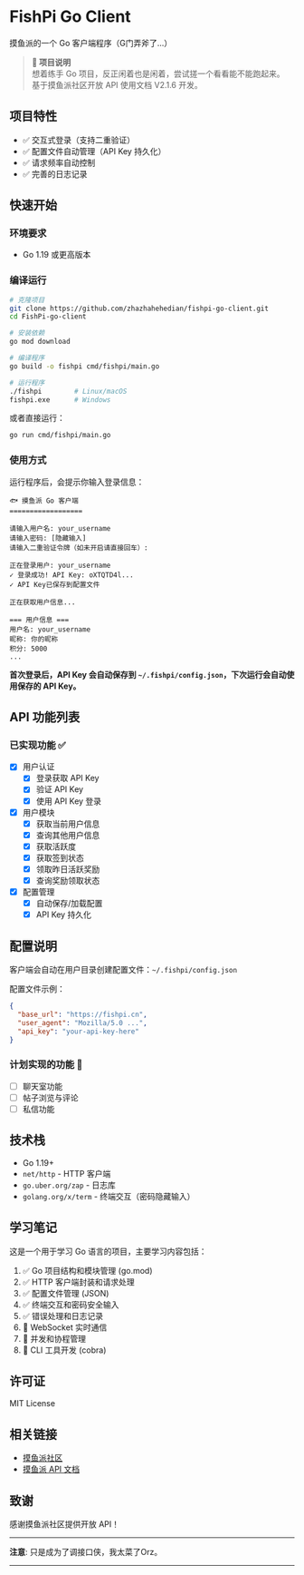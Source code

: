 # FishPi Go Client

摸鱼派的一个 Go 客户端程序（G门弄斧了...）

> **📢 项目说明**  
> 想着练手 Go 项目，反正闲着也是闲着，尝试搓一个看看能不能跑起来。  
> 基于摸鱼派社区开放 API 使用文档 V2.1.6 开发。

## 项目特性

- ✅ 交互式登录（支持二重验证）
- ✅ 配置文件自动管理（API Key 持久化）
- ✅ 请求频率自动控制
- ✅ 完善的日志记录

## 快速开始

### 环境要求

- Go 1.19 或更高版本

### 编译运行

```bash
# 克隆项目
git clone https://github.com/zhazhahehedian/fishpi-go-client.git
cd FishPi-go-client

# 安装依赖
go mod download

# 编译程序
go build -o fishpi cmd/fishpi/main.go

# 运行程序
./fishpi        # Linux/macOS
fishpi.exe      # Windows
```

或者直接运行：

```bash
go run cmd/fishpi/main.go
```

### 使用方式

运行程序后，会提示你输入登录信息：

```
🐟 摸鱼派 Go 客户端
==================

请输入用户名: your_username
请输入密码: [隐藏输入]
请输入二重验证令牌（如未开启请直接回车）: 

正在登录用户: your_username
✓ 登录成功! API Key: oXTQTD4l...
✓ API Key已保存到配置文件

正在获取用户信息...

=== 用户信息 ===
用户名: your_username
昵称: 你的昵称
积分: 5000
...
```

**首次登录后，API Key 会自动保存到 `~/.fishpi/config.json`，下次运行会自动使用保存的 API Key。**

## API 功能列表

### 已实现功能 ✅

- [x] 用户认证
  - [x] 登录获取 API Key
  - [x] 验证 API Key
  - [x] 使用 API Key 登录
- [x] 用户模块
  - [x] 获取当前用户信息
  - [x] 查询其他用户信息
  - [x] 获取活跃度
  - [x] 获取签到状态
  - [x] 领取昨日活跃奖励
  - [x] 查询奖励领取状态
- [x] 配置管理
  - [x] 自动保存/加载配置
  - [x] API Key 持久化

## 配置说明

客户端会自动在用户目录创建配置文件：`~/.fishpi/config.json`

配置文件示例：

```json
{
  "base_url": "https://fishpi.cn",
  "user_agent": "Mozilla/5.0 ...",
  "api_key": "your-api-key-here"
}
```

### 计划实现的功能 🚧
- [ ] 聊天室功能
- [ ] 帖子浏览与评论
- [ ] 私信功能

## 技术栈

- Go 1.19+
- `net/http` - HTTP 客户端
- `go.uber.org/zap` - 日志库
- `golang.org/x/term` - 终端交互（密码隐藏输入）

## 学习笔记

这是一个用于学习 Go 语言的项目，主要学习内容包括：

1. ✅ Go 项目结构和模块管理 (go.mod)
2. ✅ HTTP 客户端封装和请求处理
3. ✅ 配置文件管理 (JSON)
4. ✅ 终端交互和密码安全输入
5. ✅ 错误处理和日志记录
6. 🚧 WebSocket 实时通信
7. 🚧 并发和协程管理
8. 🚧 CLI 工具开发 (cobra)

## 许可证

MIT License

## 相关链接

- [摸鱼派社区](https://fishpi.cn)
- [摸鱼派 API 文档](https://fishpi.cn/article/1636516552191)

## 致谢

感谢摸鱼派社区提供开放 API！

---

**注意**: 只是成为了调接口侠，我太菜了Orz。

---
